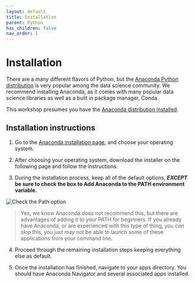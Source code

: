 ```yaml
---
layout: default
title: Installation
parent: Python
has_children: false
nav_order: 1
---
```


# Installation  

There are a many different flavors of Python, but the [Anaconda Python distribution](https://docs.anaconda.com/) is very popular among the data science community. We recommend installing Anaconda, as it comes with many popular data science libraries as well as a built in package manager, Conda.  

This workshop presumes you have the [Anaconda distribution installed](https://docs.anaconda.com/anaconda/install/).

## Installation instructions  

1. Go to the [Anaconda installation page](https://docs.anaconda.com/anaconda/install/), and choose your operating system.

2. After choosing your operating system, download the installer on the following page and follow the instructions.

3. During the installation process, keep all of the default options, ***EXCEPT* be sure to check the box to Add Anaconda to the PATH environment variable.**  

![Check the Path option](img/pypic1.png) 

>Yes, we know Anaconda does not recommend this, but there are advantages of adding it to your PATH for beginners. If you already have Anaconda, or are experienced with this type of thing, you *can* skip this, you just may not be able to launch some of these applications from your command line.  

4. Proceed through the remaining installation steps keeping everything else as default.  

5. Once the installation has finished, navigate to your apps directory. You should have Anaconda Navigator and several associated apps installed. 